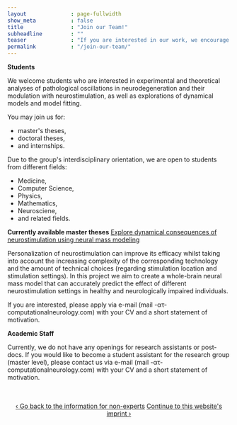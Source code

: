```yaml
---
layout              : page-fullwidth
show_meta           : false
title               : "Join our Team!"
subheadline         : ""
teaser              : "If you are interested in our work, we encourage you to apply to join the Computational Neurology Research Group."
permalink           : "/join-our-team/"
---
```

<div>
<p></p>
<b>Students</b>

<p>We welcome students who are interested in experimental and theoretical analyses of pathological oscillations in neurodegeneration and their modulation with neurostimulation, as well as explorations of dynamical models and model fitting.</p>

<p>You may join us for:</p>
	<ul>
		<li>master's theses,</li>
		<li>doctoral theses,</li>
		<li>and internships.</li>
	</ul>

<p>Due to the group's interdisciplinary orientation, we are open to students from different fields:</p>
	<ul>
		<li>Medicine,</li>
		<li>Computer Science,</li>
		<li>Physics,</li>
		<li>Mathematics,</li>
		<li>Neurosciene,</li>
		<li>and related fields.</li>
	</ul>

<b>Currently available master theses</b>
<u>Explore dynamical consequences of neurostimulation using neural mass modeling</u></p>
Personalization of neurostimulation can improve its efficacy whilst taking into account the increasing complexity of the corresponding technology and the amount of technical choices (regarding stimulation location and stimulation settings). In this project we aim to create a whole-brain neural mass model that can accurately predict the effect of different neurostimulation settings in healthy and neurologically impaired individuals. 

<p>If you are interested, please apply via e-mail (mail -ατ- computationalneurology.com) with your CV and a short statement of motivation.</p>

<p></p>
<b>Academic Staff</b>

<p>Currently, we do not have any openings for research assistants or post-docs. If you would like to become a student assistant for the research group (master level), please contact us via e-mail (mail -ατ- computationalneurology.com) with your CV and a short statement of motivation.</p>
<br><br>
</div>

<div style="text-align: center;">
<a class="radius button small" href="{{ site.url }}{{ site.baseurl }}/non-expert-info/">‹ Go back to the information for non-experts</a>
<a class="radius button small" href="{{ site.url }}{{ site.baseurl }}/impressum/">Continue to this website's imprint ›</a>
</div>

<br><br>

